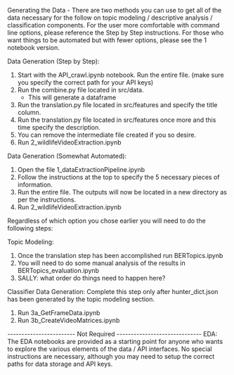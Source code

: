 Generating the Data - 
There are two methods you can use to get all of the data necessary for the follow on topic modeling / descriptive analysis / classification components.
For the user more comfortable with command line options, please reference the Step by Step instructions. For those who want things to be automated but with fewer
options, please see the 1 notebook version.

Data Generation (Step by Step):
1) Start with the API_crawl.ipynb notebook. Run the entire file. (make sure you specify the correct path for your API keys)
2) Run the combine.py file located in src/data.
   - This will generate a dataframe
3) Run the translation.py file located in src/features and specify the title column.
4) Run the translation.py file located in src/features once more and this time specify the description.
5) You can remove the intermediate file created if you so desire.
6) Run 2_wildlifeVideoExtraction.ipynb

Data Generation (Somewhat Automated):
1) Open the file 1_dataExtractionPipeline.ipynb
2) Follow the instructions at the top to specify the 5 necessary pieces of information.
3) Run the entire file. The outputs will now be located in a new directory as per the instructions.
4) Run 2_wildlifeVideoExtraction.ipynb

Regardless of which option you chose earlier you will need to do the following steps:

Topic Modeling:
1) Once the translation step has been accomplished run BERTopics.ipynb
2) You will need to do some manual analysis of the results in BERTopics_evaluation.ipynb
3) SALLY: what order do things need to happen here?

Classifier Data Generation:
Complete this step only after hunter_dict.json has been generated by the topic modeling section.
1) Run 3a_GetFrameData.ipynb
2) Run 3b_CreateVideoMatrices.ipynb

------------------------ Not Required ------------------------------
EDA:
The EDA notebooks are provided as a starting point for anyone who wants to explore the various elements of the data / API interfaces. 
No special instructions are necessary, although you may need to setup the correct paths for data storage and API keys.
